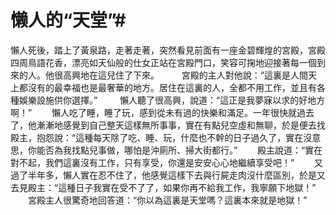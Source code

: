 # 懒人的“天堂”#
懶人死後，踏上了黃泉路，走著走著，突然看見前面有一座金碧輝煌的宮殿，宮殿四周鳥語花香，漂亮如天仙般的仕女正站在宮殿門口，笑容可掬地迎接著每一個到來的人。他很高興地在這兒住了下來。 
　　 宮殿的主人對他說：“這裏是人間天上都沒有的最幸福也是最奢華的地方。居住在這裏的人，全都不用工作，並且有各種娛樂設施供你選擇。” 
　　 懶人聽了很高興，說道：“這正是我夢寐以求的好地方啊！” 
　　懶人吃了睡，睡了玩，感到從未有過的快樂和滿足。一年很快就過去了，他漸漸地感覺到自己整天這樣無所事事，實在有點兒空虛和無聊，於是便去找殿主，抱怨說：“這種每天除了吃、睡、玩，什麼也不幹的日子過久了，實在沒意思，你能否為我找點兒事做，哪怕是沖廁所、掃大街都行。” 
　　殿主說道：“實在對不起，我們這裏沒有工作，只有享受，你還是安安心心地繼續享受吧！” 
　　又過了半年多，懶人實在忍不住了，他感覺這樣下去與行屍走肉沒什麼區別，於是又去見殿主：“這種日子我實在受不了了，如果你再不給我工作，我寧願下地獄！” 
　　宮殿主人很驚奇地回答道：“你以為這裏是天堂嗎？這裏本來就是地獄！” 

 